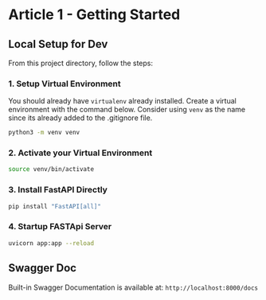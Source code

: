 # Article 1 - Getting Started

## Local Setup for Dev
From this project directory, follow the steps:
### 1. Setup Virtual Environment
You should already have `virtualenv` already installed.
Create a virtual environment with the command below. Consider using `venv` as the name since its already added to the .gitignore file. 

```bash
python3 -m venv venv
```

### 2. Activate your Virtual Environment

```bash
source venv/bin/activate
```

### 3. Install FastAPI Directly
```bash
pip install "FastAPI[all]"
 ```

### 4. Startup FASTApi Server
```bash
uvicorn app:app --reload 
 ```

## Swagger Doc
Built-in Swagger Documentation is available at: `http://localhost:8000/docs`